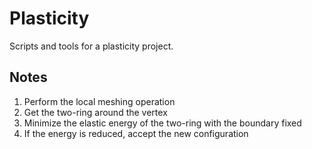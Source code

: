 # Plasticity

Scripts and tools for a plasticity project.

## Notes

1. Perform the local meshing operation
2. Get the two-ring around the vertex
3. Minimize the elastic energy of the two-ring with the boundary fixed
4. If the energy is reduced, accept the new configuration